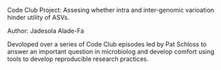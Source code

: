 Code Club Project: Assesing whether intra and inter-genomic varioation hinder
utility of ASVs. 

Author: Jadesola Alade-Fa

Devoloped over a series of Code Club episodes led by Pat Schloss to answer
an important question in microbiolog and develop comfort using tools to 
develop reproducible research practices. 
